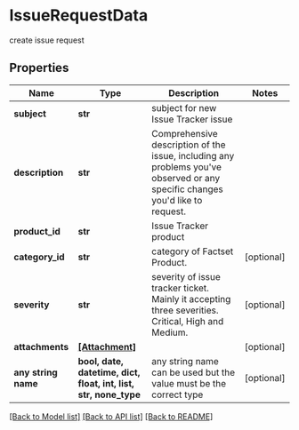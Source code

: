 # IssueRequestData

create issue request

## Properties
Name | Type | Description | Notes
------------ | ------------- | ------------- | -------------
**subject** | **str** | subject for new Issue Tracker issue | 
**description** | **str** | Comprehensive description of the issue, including any problems you&#39;ve observed or any specific changes you&#39;d like to request. | 
**product_id** | **str** | Issue Tracker product  | 
**category_id** | **str** | category of Factset Product.  | [optional] 
**severity** | **str** | severity of issue tracker ticket. Mainly it accepting three severities.  Critical, High and Medium. | [optional] 
**attachments** | [**[Attachment]**](Attachment.md) |  | [optional] 
**any string name** | **bool, date, datetime, dict, float, int, list, str, none_type** | any string name can be used but the value must be the correct type | [optional]

[[Back to Model list]](../README.md#documentation-for-models) [[Back to API list]](../README.md#documentation-for-api-endpoints) [[Back to README]](../README.md)


